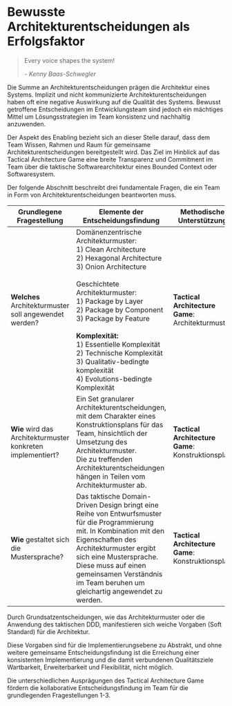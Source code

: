 # Bewusste Architekturentscheidungen als Erfolgsfaktor

>Every voice shapes the system! 
>
>_- Kenny Baas-Schwegler_

Die Summe an Architekturentscheidungen prägen die Architektur eines Systems. Implizit und nicht kommunizierte 
Architekturentscheidungen haben oft eine negative Auswirkung auf die Qualität des Systems. 
Bewusst getroffene Entscheidungen im Entwicklungsteam sind jedoch ein mächtiges Mittel um Lösungsstrategien im Team
konsistenz und nachhaltig anzuwenden.

Der Aspekt des Enabling bezieht sich an dieser Stelle darauf, dass dem Team Wissen, Rahmen und Raum für gemeinsame
Architekturentscheidungen bereitgestellt wird. Das Ziel im Hinblick auf das Tactical Architecture Game eine breite 
Transparenz und Commitment im Team über die taktische Softwarearchitektur eines Bounded Context oder Softwaresystem.

Der folgende Abschnitt beschreibt drei fundamentale Fragen, die ein Team in Form von Architekturentscheidungen beantworten muss.

| Grundlegene Fragestellung                                      | Elemente der Entscheidungsfindung                                                                                                                                                                                                                                                                                                                                                          | Methodische Unterstützung                          |
|----------------------------------------------------------------|--------------------------------------------------------------------------------------------------------------------------------------------------------------------------------------------------------------------------------------------------------------------------------------------------------------------------------------------------------------------------------------------|----------------------------------------------------|
| **Welches** Architekturmuster soll angewendet werden?          | Domänenzentrische Architekturmuster:<br/>1) Clean Architecture<br/>2) Hexagonal Architecture<br/>3) Onion Architecture<br/><br/>Geschichtete Architekturmuster:<br/>1) Package by Layer<br/>2) Package by Component<br/>3) Package by Feature<br/><br/>**Komplexität:**<br/>1) Essentielle Komplexität<br/>2) Technische Komplexität<br/>3) Qualitativ-bedingte komplexität<br/> 4) Evolutions-bedingte Komplexität | **Tactical Architecture Game**: Architekturmuster  |
| **Wie** wird das Architekturmuster konkreten implementiert? | Ein Set granularer Architekturentscheidungen, mit dem Charakter eines Konstruktionsplans für das Team, hinsichtlich der Umsetzung des Architekturmuster.<br/>Die zu treffenden Architekturentscheidungen hängen in Teilen vom Architekturmuster ab. |  **Tactical Architecture Game**: Konstruktionsplan |                      
| **Wie** gestaltet sich die Mustersprache?                      | Das taktische Domain-Driven Design bringt eine Reihe von Entwurfsmuster für die Programmierung mit. In Kombination mit den Eigenschaften des Architekturmuster ergibt sich eine Mustersprache. Diese muss auf einen gemeinsamen Verständnis im Team beruhen um gleichartig angewendet zu werden. | **Tactical Architecture Game**: Konstruktionsplan  |

Durch Grundsatzentscheidungen, wie das Architekturmuster oder die Anwendung des
taktischen DDD, manifestieren sich weiche Vorgaben (Soft Standard) für die Architektur.

Diese Vorgaben sind für die Implementierungsebene zu Abstrakt, 
und ohne weitere gemeinsame Entscheidungsfindung ist die Erreichung einer konsistenten Implementierung und die 
damit verbundenen Qualitätsziele Wartbarkeit, Erweiterbarkeit und Flexibilität, nicht möglich.

Die unterschiedlichen Ausprägungen des Tactical Architecture Game fördern die
kollaborative Entscheidungsfindung im Team für die grundlegenden Fragestellungen 1-3.



